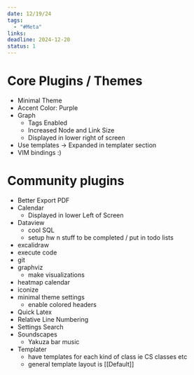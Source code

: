 ```yaml
---
date: 12/19/24
tags:
  - "#Meta"
links: 
deadline: 2024-12-20
status: 1
---
```

# Core Plugins / Themes
- Minimal Theme
- Accent Color:  Purple
- Graph
	- Tags Enabled
	- Increased Node and Link Size
	- Displayed in lower right of screen
- Use templates -> Expanded in templater section
- VIM bindings :)
# Community plugins
- Better Export PDF
- Calendar
	- Displayed in lower Left of Screen
- Dataview
	- cool SQL
	- setup hw n stuff to be completed / put in todo lists
- excalidraw
- execute code
- git
- graphviz
	- make visualizations
- heatmap calendar
- iconize
- minimal theme settings
	- enable colored headers
- Quick Latex
- Relative Line Numbering
- Settings Search
- Soundscapes
	- Yakuza bar music
- Templater
	- have templates for each kind of class ie CS classes etc
	- general template layout is [[Default]]